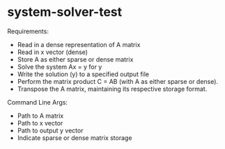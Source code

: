 # system-solver-test

Requirements:
* Read in a dense representation of A matrix
* Read in x vector (dense)
* Store A as either sparse or dense matrix
* Solve the system Ax = y for y
* Write the solution (y) to a specified output file
* Perform the matrix product C = AB (with A as either sparse or dense).
* Transpose the A matrix, maintaining its respective storage format.

Command Line Args:
* Path to A matrix
* Path to x vector
* Path to output y vector
* Indicate sparse or dense matrix storage
